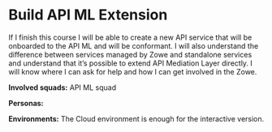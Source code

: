 # Build API ML Extension

If I finish this course I will be able to create a new API service that will be onboarded to the API ML and will be conformant. I will also understand the difference between services managed by Zowe and standalone services and understand that it’s possible to extend API Mediation Layer directly. I will know where I can ask for help and how I can get involved in the Zowe.

**Involved squads:** API ML squad

**Personas:**

**Environments:** The Cloud environment is enough for the interactive version. 
